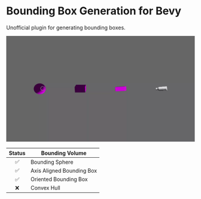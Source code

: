 # Bounding Box Generation for Bevy

Unofficial plugin for generating bounding boxes.

![demo](docs/demo.webp)

| Status | Bounding Volume |
|:-:|----------------------------|
| ✅ | Bounding Sphere            |
| ✅ | Axis Aligned Bounding Box  |
| ✅ | Oriented Bounding Box      |
| ❌ | Convex Hull                |
